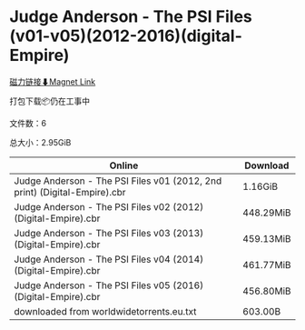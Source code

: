 # Judge Anderson - The PSI Files (v01-v05)(2012-2016)(digital-Empire)

[磁力链接⬇Magnet Link](magnet:?xt=urn:btih:28bdd9b64daabeafcea46b3093d093f7ce1257fe&dn=Judge%20Anderson%20-%20The%20PSI%20Files%20%28v01-v05%29%282012-2016%29%28digital-Empire%29)

打包下载📦仍在工事中

文件数：6

总大小：2.95GiB

Online | Download
--- | ---
Judge Anderson - The PSI Files v01 (2012, 2nd print) (Digital-Empire).cbr | 1.16GiB
Judge Anderson - The PSI Files v02 (2012) (Digital-Empire).cbr | 448.29MiB
Judge Anderson - The PSI Files v03 (2013) (Digital-Empire).cbr | 459.13MiB
Judge Anderson - The PSI Files v04 (2014) (Digital-Empire).cbr | 461.77MiB
Judge Anderson - The PSI Files v05 (2016) (Digital-Empire).cbr | 456.80MiB
downloaded from worldwidetorrents.eu.txt | 603.00B